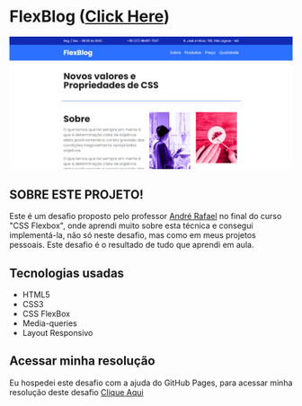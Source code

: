 # FlexBlog ([Click Here](https://netinhoalves.github.io/Flexblog/))

![Design preview for the Fylo dark theme landing page challenge](./img/preview-desktop.png)

## SOBRE ESTE PROJETO!

Este é um desafio proposto pelo professor [André Rafael](https://www.youtube.com/origamid) no final do curso "CSS Flexbox", onde aprendi muito sobre esta técnica e consegui implementá-la, não só neste desafio, mas como em meus projetos pessoais. Este desafio é o resultado de tudo que aprendi em aula.

## Tecnologias usadas

* HTML5
* CSS3
* CSS FlexBox
* Media-queries
* Layout Responsivo

## Acessar minha resolução

   Eu hospedei este desafio com a ajuda do GitHub Pages, para acessar minha resolução deste desafio [Clique Aqui](https://netinhoalves.github.io/Flexblog/)
